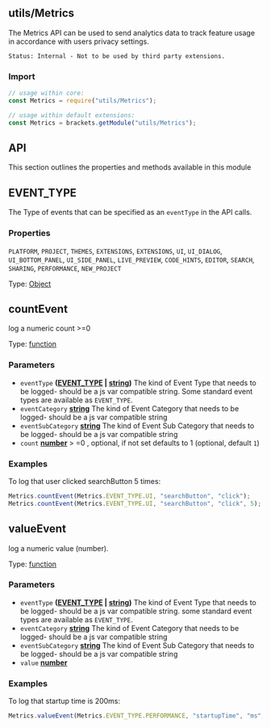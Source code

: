 <!-- Generated by documentation.js. Update this documentation by updating the source code. -->

## utils/Metrics

The Metrics API can be used to send analytics data to track feature usage in accordance with users privacy settings.

`Status: Internal - Not to be used by third party extensions.`

### Import

```js
// usage within core:
const Metrics = require("utils/Metrics");

// usage within default extensions:
const Metrics = brackets.getModule("utils/Metrics");
```

## API

This section outlines the properties and methods available in this module

## EVENT_TYPE

The Type of events that can be specified as an `eventType` in the API calls.

### Properties

`PLATFORM`, `PROJECT`, `THEMES`, `EXTENSIONS`, `EXTENSIONS`, `UI`, `UI_DIALOG`, `UI_BOTTOM_PANEL`,
`UI_SIDE_PANEL`, `LIVE_PREVIEW`, `CODE_HINTS`, `EDITOR`, `SEARCH`, `SHARING`, `PERFORMANCE`, `NEW_PROJECT`

Type: [Object][1]

## countEvent

log a numeric count >=0

Type: [function][2]

### Parameters

*   `eventType` **([EVENT_TYPE][3] | [string][4])** The kind of Event Type that needs to be logged- should be a js var compatible string.
    Some standard event types are available as `EVENT_TYPE`.
*   `eventCategory` **[string][4]** The kind of Event Category that
    needs to be logged- should be a js var compatible string
*   `eventSubCategory` **[string][4]** The kind of Event Sub Category that
    needs to be logged- should be a js var compatible string
*   `count` **[number][5]** > \=0 , optional, if not set defaults to 1 (optional, default `1`)

### Examples

To log that user clicked searchButton 5 times:

```javascript
Metrics.countEvent(Metrics.EVENT_TYPE.UI, "searchButton", "click");
Metrics.countEvent(Metrics.EVENT_TYPE.UI, "searchButton", "click", 5);
```

## valueEvent

log a numeric value (number).

Type: [function][2]

### Parameters

*   `eventType` **([EVENT_TYPE][3] | [string][4])** The kind of Event Type that needs to be logged- should be a js var compatible string.
    some standard event types are available as `EVENT_TYPE`.
*   `eventCategory` **[string][4]** The kind of Event Category that
    needs to be logged- should be a js var compatible string
*   `eventSubCategory` **[string][4]** The kind of Event Sub Category that
    needs to be logged- should be a js var compatible string
*   `value` **[number][5]** 

### Examples

To log that startup time is 200ms:

```javascript
Metrics.valueEvent(Metrics.EVENT_TYPE.PERFORMANCE, "startupTime", "ms", 200);
```

[1]: https://developer.mozilla.org/docs/Web/JavaScript/Reference/Global_Objects/Object

[2]: https://developer.mozilla.org/docs/Web/JavaScript/Reference/Statements/function

[3]: #event_type

[4]: https://developer.mozilla.org/docs/Web/JavaScript/Reference/Global_Objects/String

[5]: https://developer.mozilla.org/docs/Web/JavaScript/Reference/Global_Objects/Number

